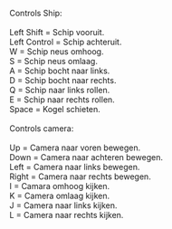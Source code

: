 Controls Ship:<br />
<br />
Left Shift = Schip vooruit.<br />
Left Control = Schip achteruit.<br />
W = Schip neus omhoog.<br />
S = Schip neus omlaag.<br />
A = Schip bocht naar links.<br />
D = Schip bocht naar rechts.<br />
Q = Schip naar links rollen.<br />
E = Schip naar rechts rollen.<br />
Space = Kogel schieten.<br />
<br />
Controls camera:<br />
<br />
Up = Camera naar voren bewegen.<br />
Down = Camera naar achteren bewegen.<br />
Left = Camera naar links bewegen.<br />
Right = Camera naar rechts bewegen.<br />
I = Camara omhoog kijken.<br />
K = Camera omlaag kijken.<br />
J = Camera naar links kijken.<br />
L = Camera naar rechts kijken.<br />
